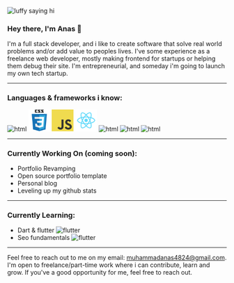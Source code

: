 ![luffy saying hi](https://thumbs.gfycat.com/CourteousScratchyAsiaticwildass.webp)

### Hey there, I'm Anas 👋

I'm a full stack developer, and i like to create software that solve real world problems and/or add value to peoples lives. I've some experience as a freelance web developer, mostly making frontend for startups or helping them debug their site. I'm entrepreneurial, and someday i'm going to launch my own tech startup.

<hr/>

### Languages & frameworks i know:

<div style={{display: flex}}>
<img width="50rem" src="https://cdn0.iconfinder.com/data/icons/social-network-7/50/22-512.png" alt="html"/>
<img width="50rem" src="https://raw.githubusercontent.com/github/explore/80688e429a7d4ef2fca1e82350fe8e3517d3494d/topics/css/css.png" alt="html"/>
<img width="50rem" src="https://raw.githubusercontent.com/github/explore/80688e429a7d4ef2fca1e82350fe8e3517d3494d/topics/javascript/javascript.png" alt="html"/>
<img width="50rem" src="https://raw.githubusercontent.com/github/explore/80688e429a7d4ef2fca1e82350fe8e3517d3494d/topics/react/react.png" alt="html"/>
<img width="50rem" src="https://qph.fs.quoracdn.net/main-qimg-744f96b18fb3ef81b05512d78b679e25" alt="html"/>
<img width="50rem" src="https://cdn.freebiesupply.com/logos/large/2x/nodejs-icon-logo-png-transparent.png" alt="html"/>
<img width="50rem" src="https://www.pngall.com/wp-content/uploads/2016/05/WordPress-Logo-Free-Download-PNG.png" alt="html"/>
</div>
<hr/>

### Currently Working On (coming soon):
- Portfolio Revamping
- Open source portfolio template 
- Personal blog 
- Leveling up my github stats 
<hr/>

### Currently Learning:

- Dart & flutter <img width="15rem" src="https://cdn.iconscout.com/icon/free/png-256/flutter-3629369-3032362.png" alt="flutter"/>
- Seo fundamentals <img width="15rem" src="https://www.freeiconspng.com/uploads/search-engine-optimization-icon-7.png" alt="flutter"/>
<hr/>

Feel free to reach out to me on my email: muhammadanas4824@gmail.com. I'm open to freelance/part-time work where i can contribute, learn and grow. If you've a good opportunity for me, feel free to reach out.
